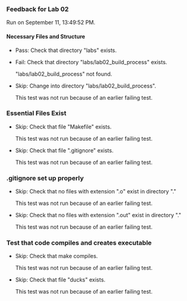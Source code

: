 ### Feedback for Lab 02

Run on September 11, 13:49:52 PM.


#### Necessary Files and Structure

+ Pass: Check that directory "labs" exists.

+ Fail: Check that directory "labs/lab02_build_process" exists.

     "labs/lab02_build_process" not found.

+ Skip: Change into directory "labs/lab02_build_process".

  This test was not run because of an earlier failing test.


### Essential Files Exist

+ Skip: Check that file "Makefile" exists.

  This test was not run because of an earlier failing test.

+ Skip: Check that file ".gitignore" exists.

  This test was not run because of an earlier failing test.


### .gitignore set up properly

+ Skip: Check that no files with extension ".o" exist in directory "."

  This test was not run because of an earlier failing test.

+ Skip: Check that no files with extension ".out" exist in directory "."

  This test was not run because of an earlier failing test.


### Test that code compiles and creates executable

+ Skip: Check that make compiles.

  This test was not run because of an earlier failing test.

+ Skip: Check that file "ducks" exists.

  This test was not run because of an earlier failing test.

